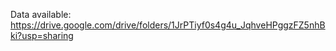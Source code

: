 Data available: https://drive.google.com/drive/folders/1JrPTiyf0s4g4u_JqhveHPggzFZ5nhBki?usp=sharing
